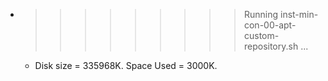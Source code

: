 * >>>>>>>>> Running inst-min-con-00-apt-custom-repository.sh ...
  * Disk size = 335968K. Space Used = 3000K.
